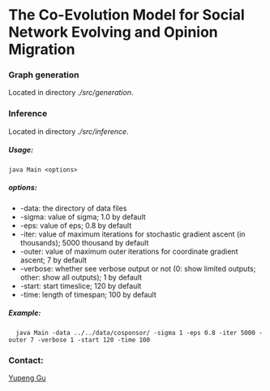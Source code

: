 # The Co-Evolution Model for Social Network Evolving and Opinion Migration

### Graph generation
Located in directory *./src/generation*.

### Inference 
Located in directory *./src/inference*.

##### Usage: 

```
java Main <options>
```

##### options:

- -data: the directory of data files
- -sigma: value of sigma; 1.0 by default
- -eps: value of eps; 0.8 by default
- -iter: value of maximum iterations for stochastic gradient ascent (in thousands); 5000 thousand by default
- -outer: value of maximum outer iterations for coordinate gradient ascent; 7 by default
- -verbose: whether see verbose output or not (0: show limited outputs; other: show all outputs); 1 by default
- -start: start timeslice; 120 by default
- -time: length of timespan; 100 by default

##### Example: 

```
  java Main -data ../../data/cosponsor/ -sigma 1 -eps 0.8 -iter 5000 -outer 7 -verbose 1 -start 120 -time 100
```


### Contact:
[Yupeng Gu](http://web.cs.ucla.edu/~ypgu/)

